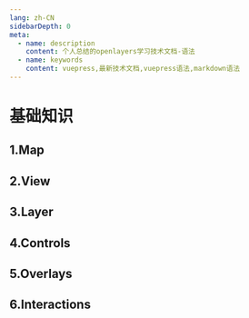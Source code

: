 ```yaml
---
lang: zh-CN
sidebarDepth: 0
meta:
  - name: description
    content: 个人总结的openlayers学习技术文档-语法
  - name: keywords
    content: vuepress,最新技术文档,vuepress语法,markdown语法
---
```


# 基础知识

<xminder />

## 1.Map

## 2.View

## 3.Layer

## 4.Controls

## 5.Overlays

## 6.Interactions
